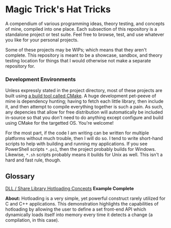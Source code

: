 # Magic Trick's Hat Tricks

A compendium of various programming ideas, theory testing, and concepts of mine,
compiled into one place. Each subsection of this repository is a standalone
project or test suite. Feel free to browse, test, and use whatever you like for
your personal projects.

Some of these projects may be WIPs; which means that they aren't complete. This
repository is meant to be a showcase, sandbox, and theory testing location for
things that I would otherwise not make a separate repository for.

### Development Environments

Unless expressly stated in the project directory, most of these projects are built
using [a build tool called CMake](https://cmake.org/). A huge development pet-peeve
of mine is dependency hunting; having to fetch each little library, then
include it, and then attempt to compile everything together is such a pain. As such,
any depencies that allow for free distribution will automatically be included in-source
so that you don't need to do anything except configure and build using CMake for the
targetted OS. You're welcome!

For the most part, if the code I am writing can be written for multiple platforms
without much trouble, then I will do so. I tend to write short-hand scripts to help
with building and running my applications. If you see PowerShell scripts `*.ps1`,
then the project probably builds for Windows. Likewise, `*.sh` scripts probably means
it builds for Unix as well. This isn't a hard and fast rule, though.

## Glossary

[DLL / Share Library Hotloading Concepts](./Hotloading) **Example Complete**

**About:** Hotloading is a very simple, yet powerful construct rarely utilized for C and C++ applications.
This demonstration highlights the capabilities of hotloading by allowing the user to define a set front-end API
which dynamically loads itself into memory every time it detects a change (a compilation, in this case).
